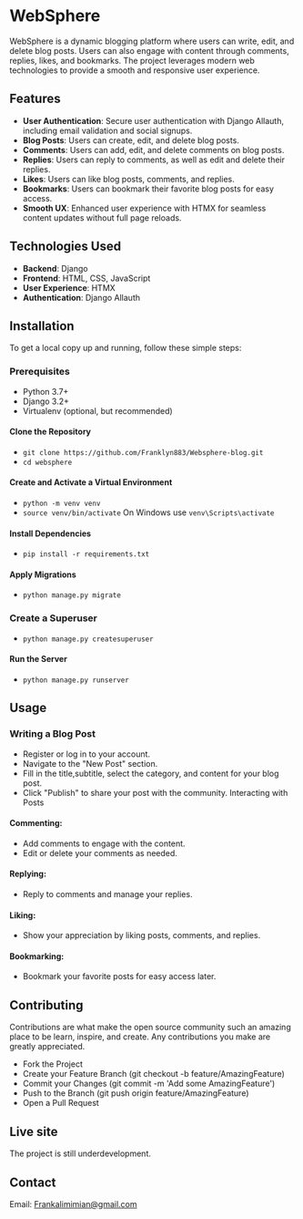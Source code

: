 # WebSphere
WebSphere is a dynamic blogging platform where users can write, edit, and delete blog posts. Users can also engage with content through comments, replies, likes, and bookmarks. The project leverages modern web technologies to provide a smooth and responsive user experience. 


## Features

- **User Authentication**: Secure user authentication with Django Allauth, including email validation and social signups.
- **Blog Posts**: Users can create, edit, and delete blog posts.
- **Comments**: Users can add, edit, and delete comments on blog posts.
- **Replies**: Users can reply to comments, as well as edit and delete their replies.
- **Likes**: Users can like blog posts, comments, and replies.
- **Bookmarks**: Users can bookmark their favorite blog posts for easy access.
- **Smooth UX**: Enhanced user experience with HTMX for seamless content updates without full page reloads.

## Technologies Used

- **Backend**: Django
- **Frontend**: HTML, CSS, JavaScript
- **User Experience**: HTMX
- **Authentication**: Django Allauth

## Installation

To get a local copy up and running, follow these simple steps:

### Prerequisites

- Python 3.7+
- Django 3.2+
- Virtualenv (optional, but recommended)

#### Clone the Repository

- `git clone https://github.com/Franklyn883/Websphere-blog.git`
- `cd websphere`

#### Create and Activate a Virtual Environment
- `python -m venv venv`
- `source venv/bin/activate`  On Windows use `venv\Scripts\activate`

#### Install Dependencies
- `pip install -r requirements.txt`

#### Apply Migrations
- `python manage.py migrate`

### Create a Superuser
- `python manage.py createsuperuser`

#### Run the Server
- `python manage.py runserver`

## Usage
### Writing a Blog Post
- Register or log in to your account.
- Navigate to the "New Post" section.
- Fill in the title,subtitle, select the category, and content for your blog post.
- Click "Publish" to share your post with the community.
Interacting with Posts

#### Commenting: 
- Add comments to engage with the content. 
- Edit or delete your comments as needed.
#### Replying: 
- Reply to comments and manage your replies.
#### Liking: 
- Show your appreciation by liking posts, comments, and replies.
#### Bookmarking: 
- Bookmark your favorite posts for easy access later.

## Contributing
Contributions are what make the open source community such an amazing place to be learn, inspire, and create. Any contributions you make are greatly appreciated.

- Fork the Project
- Create your Feature Branch (git checkout -b feature/AmazingFeature)
- Commit your Changes (git commit -m 'Add some AmazingFeature')
- Push to the Branch (git push origin feature/AmazingFeature)
- Open a Pull Request

## Live site
The project is still underdevelopment.

## Contact
Email: Frankalimimian@gmail.com




